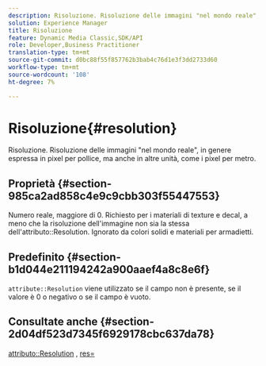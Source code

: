 ```yaml
---
description: Risoluzione. Risoluzione delle immagini "nel mondo reale", in genere espressa in pixel per pollice, ma anche in altre unità, come i pixel per metro.
solution: Experience Manager
title: Risoluzione
feature: Dynamic Media Classic,SDK/API
role: Developer,Business Practitioner
translation-type: tm+mt
source-git-commit: d0bc88f55f857762b3bab4c76d1e3f3dd2733d60
workflow-type: tm+mt
source-wordcount: '108'
ht-degree: 7%

---
```



# Risoluzione{#resolution}

Risoluzione. Risoluzione delle immagini &quot;nel mondo reale&quot;, in genere espressa in pixel per pollice, ma anche in altre unità, come i pixel per metro.

## Proprietà {#section-985ca2ad858c4e9c9cbb303f55447553}

Numero reale, maggiore di 0. Richiesto per i materiali di texture e decal, a meno che la risoluzione dell&#39;immagine non sia la stessa dell&#39;attributo::Resolution. Ignorato da colori solidi e materiali per armadietti.

## Predefinito {#section-b1d044e211194242a900aaef4a8c8e6f}

`attribute::Resolution` viene utilizzato se il campo non è presente, se il valore è 0 o negativo o se il campo è vuoto.

## Consultate anche {#section-2d04df523d7345f6929178cbc637da78}

[attributo::Resolution](../../../../../ir-api/material-cat/image-rendering-api-ref/c-ir-material-catalog/c-ir-material-data-reference/r-ir-resolution-dataref.md#reference-09fe14e6bfbf4db6b7f4369fffecc806) ,  [res=](../../../../../ir-api/http-protocol/image-rendering-api-ref/c-ir-http-protocol-ref/c-ir-http-protocol-command-reference/r-ir-res.md#reference-0ad9de8887144c83a6db97b4994f7c04)
